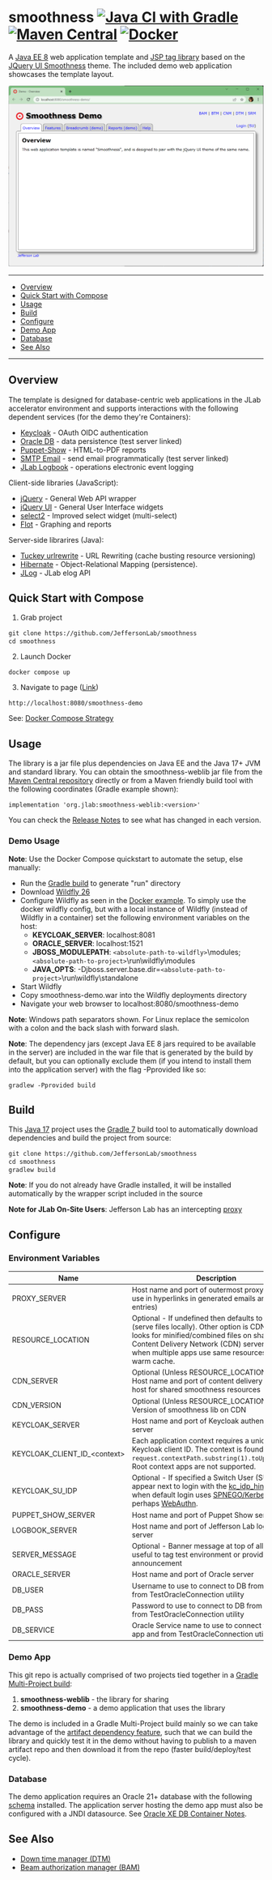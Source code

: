 # smoothness [![Java CI with Gradle](https://github.com/JeffersonLab/smoothness/workflows/Java%20CI%20with%20Gradle/badge.svg)](https://github.com/JeffersonLab/smoothness/actions?query=workflow%3A%22Java+CI+with+Gradle%22) [![Maven Central](https://badgen.net/maven/v/maven-central/org.jlab/smoothness-weblib)](https://repo1.maven.org/maven2/org/jlab/smoothness-weblib/)  [![Docker](https://img.shields.io/docker/v/slominskir/smoothness?sort=semver&label=DockerHub)](https://hub.docker.com/r/slominskir/smoothness)
A [Java EE 8](https://en.wikipedia.org/wiki/Jakarta_EE) web application template and [JSP tag library](https://docs.oracle.com/javaee/5/tutorial/doc/bnama.html) based on the [JQuery UI Smoothness](https://jqueryui.com/themeroller/) theme.  The included demo web application showcases the template layout.

![Screenshot](https://github.com/JeffersonLab/smoothness/raw/main/smoothness-demo/Screenshot.png?raw=true "Screenshot")

---
 - [Overview](https://github.com/JeffersonLab/smoothness#overview)
 - [Quick Start with Compose](https://github.com/JeffersonLab/smoothness#quick-start-with-compose)
 - [Usage](https://github.com/JeffersonLab/smoothness#usage)
 - [Build](https://github.com/JeffersonLab/smoothness#build)
 - [Configure](https://github.com/JeffersonLab/smoothness#configure)
 - [Demo App](https://github.com/JeffersonLab/smoothness#demo-app)
 - [Database](https://github.com/JeffersonLab/smoothness#database)
 - [See Also](https://github.com/JeffersonLab/smoothness#see-also)
---

## Overview
The template is designed for database-centric web applications in the JLab accelerator environment and supports interactions with the following dependent services (for the demo they're Containers):
 - [Keycloak](https://github.com/keycloak/keycloak) - OAuth OIDC authentication
 - [Oracle DB](https://github.com/gvenzl/oci-oracle-xe) - data persistence (test server linked)
 - [Puppet-Show](https://github.com/slominskir/puppet-show) - HTML-to-PDF reports
 - [SMTP Email](https://github.com/mailhog/MailHog) - send email programmatically (test server linked)
 - [JLab Logbook](https://github.com/JeffersonLab/elog) - operations electronic event logging

Client-side libraries (JavaScript):
 - [jQuery](https://jquery.com/) - General Web API wrapper
 - [jQuery UI](https://jqueryui.com/) - General User Interface widgets
 - [select2](https://select2.org/) - Improved select widget (multi-select)
 - [Flot](https://www.flotcharts.org/) - Graphing and reports

Server-side librarires (Java):
 - [Tuckey urlrewrite](https://tuckey.org/urlrewrite/) - URL Rewriting (cache busting resource versioning)
 - [Hibernate](https://hibernate.org/) - Object-Relational Mapping (persistence).
 - [JLog](https://github.com/JeffersonLab/jlog) - JLab elog API

## Quick Start with Compose
1. Grab project
```
git clone https://github.com/JeffersonLab/smoothness
cd smoothness
```
2. Launch Docker
```
docker compose up
```
3. Navigate to page ([Link](http://localhost:8080/smoothness-demo))
```
http://localhost:8080/smoothness-demo
```

See: [Docker Compose Strategy](https://gist.github.com/slominskir/a7da801e8259f5974c978f9c3091d52c)

## Usage
The library is a jar file plus dependencies on Java EE and the Java 17+ JVM and standard library.  You can obtain the smoothness-weblib jar file from the [Maven Central repository](https://repo1.maven.org/maven2/org/jlab/) directly or from a Maven friendly build tool with the following coordinates (Gradle example shown):
```
implementation 'org.jlab:smoothness-weblib:<version>'
```
You can check the [Release Notes](https://github.com/JeffersonLab/smoothness/releases) to see what has changed in each version. 

### Demo Usage

**Note**: Use the Docker Compose quickstart to automate the setup, else manually:

 - Run the [Gradle build](https://github.com/JeffersonLab/smoothness#build) to generate "run" directory
 - Download [Wildfly 26](https://www.wildfly.org/downloads/)
 - Configure Wildfly as seen in the [Docker example](https://github.com/JeffersonLab/smoothness/tree/main/docker/wildfly).  To simply use the docker wildfly config, but with a local instance of Wildfly (instead of Wildfly in a container) set the following environment variables on the host:
   - **KEYCLOAK_SERVER**: localhost:8081
   - **ORACLE_SERVER**: localhost:1521
   - **JBOSS_MODULEPATH**: `<absolute-path-to-wildfly>`\modules;`<absolute-path-to-project>`\run\wildfly\modules
   - **JAVA_OPTS**: -Djboss.server.base.dir=`<absolute-path-to-project>`\run\wildfly\standalone
 - Start Wildfly 
 - Copy smoothness-demo.war into the Wildfly deployments directory
 - Navigate your web browser to localhost:8080/smoothness-demo

**Note**: Windows path separators shown.  For Linux replace the semicolon with a colon and the back slash with forward slash.

**Note**: The dependency jars (except Java EE 8 jars required to be available in the server) are included in the war file that is generated by the build by default, but you can optionally exclude them (if you intend to install them into the application server) with the flag -Pprovided like so:

```
gradlew -Pprovided build
```

## Build
This [Java 17](https://adoptium.net/) project uses the [Gradle 7](https://gradle.org/) build tool to automatically download dependencies and build the project from source:

```
git clone https://github.com/JeffersonLab/smoothness
cd smoothness
gradlew build
```
**Note**: If you do not already have Gradle installed, it will be installed automatically by the wrapper script included in the source

**Note for JLab On-Site Users**: Jefferson Lab has an intercepting [proxy](https://gist.github.com/slominskir/92c25a033db93a90184a5994e71d0b78)

## Configure

### Environment Variables

| Name                                | Description                                                                                                                                                                                                                                                                                                                        |
|-------------------------------------|------------------------------------------------------------------------------------------------------------------------------------------------------------------------------------------------------------------------------------------------------------------------------------------------------------------------------------|
| PROXY_SERVER                        | Host name and port of outermost proxy host (for use in hyperlinks in generated emails and log entries)                                                                                                                                                                                                                             |                                                                                                                                                                                                                                                                                                           |
| RESOURCE_LOCATION                   | Optional - If undefined then defaults to LOCAL (serve files locally).  Other option is CDN, which looks for minified/combined files on shared Content Delivery Network (CDN) server - Nice for when multiple apps use same resources to have warm cache.                                                                           |
| CDN_SERVER                          | Optional (Unless RESOURCE_LOCATION=CDN). Host name and port of content delivery network host for shared smoothness resources                                                                                                                                                                                                       |
| CDN_VERSION                         | Optional (Unless RESOURCE_LOCATION=CDN). Version of smoothness lib on CDN                                                                                                                                                                                                                                                          |
| KEYCLOAK_SERVER                     | Host name and port of Keycloak authentication server                                                                                                                                                                                                                                                                               |
| KEYCLOAK_CLIENT_ID_&lt;context&gt;  | Each application context requires a unique Keycloak client ID.  The context is found with `request.contextPath.substring(1).toUpperCase()`.  Root context apps are not supported.                                                                                                                                                  |
| KEYCLOAK_SU_IDP                     | Optional - If specified a Switch User (SU) link will appear next to login with the [kc_idp_hint](https://www.keycloak.org/docs/latest/server_admin/#_client_suggested_idp).  Useful when default login uses [SPNEGO/Kerberos](https://en.wikipedia.org/wiki/SPNEGO) or perhaps [WebAuthn](https://en.wikipedia.org/wiki/WebAuthn). |
| PUPPET_SHOW_SERVER                  | Host name and port of Puppet Show server                                                                                                                                                                                                                                                                                           |
| LOGBOOK_SERVER                      | Host name and port of Jefferson Lab logbook server                                                                                                                                                                                                                                                                                 |
| SERVER_MESSAGE                      | Optional - Banner message at top of all pages - useful to tag test environment or provide global announcement                                                                                                                                                                                                                      |
| ORACLE_SERVER                       | Host name and port of Oracle server                                                                                                                                                                                                                                                                                                |
| DB_USER                             | Username to use to connect to DB from app and from TestOracleConnection utility                                                                                                                                                                                                                                                    |
| DB_PASS                             | Password to use to connect to DB from app and from TestOracleConnection utility                                                                                                                                                                                                                                                    |
| DB_SERVICE                          | Oracle Service name to use to connect to DB from app and from TestOracleConnection utility                                                                                                                                                                                                                                         |

### Demo App
This git repo is actually comprised of two projects tied together in a [Gradle Multi-Project build](https://docs.gradle.org/current/userguide/intro_multi_project_builds.html): 

  1. **smoothness-weblib** - the library for sharing
  1. **smoothness-demo** - a demo application that uses the library

The demo is included in a Gradle Multi-Project build mainly so we can take advantage of the [artifact dependency feature](https://docs.gradle.org/current/userguide/declaring_dependencies_between_subprojects.html), such that we can build the library and quickly test it in the demo without having to publish to a maven artifact repo and then download it from the repo (faster build/deploy/test cycle).

### Database
The demo application requires an Oracle 21+ database with the following [schema](https://github.com/JeffersonLab/smoothness/tree/main/docker/oracle/setup) installed.   The application server hosting the demo app must also be configured with a JNDI datasource.   See [Oracle XE DB Container Notes](https://github.com/JeffersonLab/smoothness/wiki/Developer-Notes#oracle-container).

## See Also
- [Down time manager (DTM)](https://github.com/JeffersonLab/dtm)
- [Beam authorization manager (BAM)](https://github.com/JeffersonLab/bam)
